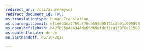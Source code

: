 ```yaml
---
redirect_url: /cli/azure/mysql
redirect_document_id: TRUE
ms.translationtype: Human Translation
ms.sourcegitcommit: ef1e603ea7759af76db595d95171cdbe1c995598
ms.openlocfilehash: b42fb95a434344da06d69afdcf3ca150f8a11503
ms.contentlocale: de-de
ms.lasthandoff: 06/16/2017

---
```


